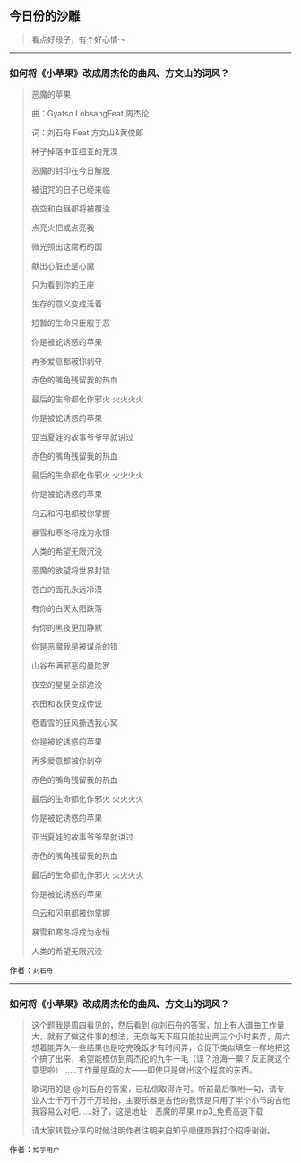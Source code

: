 ## 今日份的沙雕

> 看点好段子，有个好心情～


 
---

### 如何将《小苹果》改成周杰伦的曲风、方文山的词风？

> 恶魔的苹果
> 
> 曲：Gyatso LobsangFeat 周杰伦
> 
> 词：刘石舟 Feat 方文山&黄俊郎
> 
> 种子掉落中亚细亚的荒漠
> 
> 恶魔的封印在今日解脱
> 
> 被诅咒的日子已经来临
> 
> 夜空和白昼都将被覆没
> 
> 点亮火把或点亮我
> 
> 微光照出这腐朽的国
> 
> 献出心脏还是心魔
> 
> 只为看到你的王座
> 
> 生存的意义变成活着
> 
> 短暂的生命只臣服于恶
> 
> 你是被蛇诱惑的苹果
> 
> 再多爱意都被你剥夺
> 
> 赤色的嘴角残留我的热血
> 
> 最后的生命都化作邪火 火火火火
> 
> 你是被蛇诱惑的苹果
> 
> 亚当夏娃的故事爷爷早就讲过
> 
> 赤色的嘴角残留我的热血
> 
> 最后的生命都化作邪火 火火火火
> 
> 你是被蛇诱惑的苹果
> 
> 乌云和闪电都被你掌握
> 
> 暴雪和寒冬将成为永恒
> 
> 人类的希望无限沉没
> 
> 恶魔的欲望将世界封锁
> 
> 苍白的面孔永远冷漠
> 
> 有你的白天太阳跌落
> 
> 有你的黑夜更加静默
> 
> 你是恶魔我是被谋杀的错
> 
> 山谷布满邪恶的曼陀罗
> 
> 夜空的星星全部遮没
> 
> 农田和收获变成传说
> 
> 卷着雪的狂风撕透我心窝
> 
> 你是被蛇诱惑的苹果
> 
> 再多爱意都被你剥夺
> 
> 赤色的嘴角残留我的热血
> 
> 最后的生命都化作邪火 火火火火
> 
> 你是被蛇诱惑的苹果
> 
> 亚当夏娃的故事爷爷早就讲过
> 
> 赤色的嘴角残留我的热血
> 
> 最后的生命都化作邪火 火火火火
> 
> 你是被蛇诱惑的苹果
> 
> 乌云和闪电都被你掌握
> 
> 暴雪和寒冬将成为永恒
> 
> 人类的希望无限沉没


作者：`刘石舟`

---

### 如何将《小苹果》改成周杰伦的曲风、方文山的词风？

> 这个题我是周四看见的，然后看到 @刘石舟的答案，加上有人谱曲工作量大，就有了做这件事的想法，无奈每天下班只能拉出两三个小时来弄，周六想着能弄久一些结果也是吃完晚饭才有时间弄，仓促下类似填空一样地把这个搞了出来，希望能模仿到周杰伦的九牛一毛（误？沧海一粟？反正就这个意思啦）……工作量是真的大——即使只是做出这个程度的东西。
> 
> 歌词用的是 @刘石舟的答案，已私信取得许可。听前最后嘱咐一句，请专业人士千万千万千万轻拍，主要乐器是吉他的我愣是只用了半个小节的吉他我容易么对吧……好了，这是地址：恶魔的苹果.mp3_免费高速下载
> 
> 请大家转载分享的时候注明作者注明来自知乎顺便跟我打个招呼谢谢。


作者：`知乎用户`